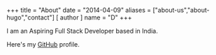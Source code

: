 +++
title = "About"
date = "2014-04-09"
aliases = ["about-us","about-hugo","contact"]
[ author ]
  name = "D"
+++

I am an Aspiring Full Stack Developer based in India.

Here's my [GitHub](https://github.com/dpthegrey) profile.

